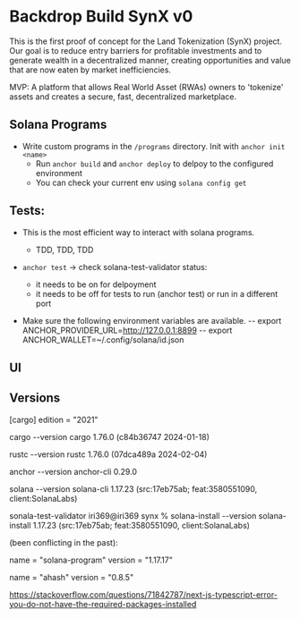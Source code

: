 # Backdrop Build SynX v0

This is the first proof of concept for the Land Tokenization (SynX) project. Our goal is to reduce entry barriers for
profitable investments and to generate wealth in a decentralized manner, creating opportunities and value that are now
eaten by market inefficiencies.

MVP: A platform that allows Real World Asset (RWAs) owners to 'tokenize' assets and creates
a secure, fast, decentralized marketplace.

## Solana Programs

* Write custom programs in the ```/programs``` directory. Init with ```anchor init <name>```
    * Run ```anchor build``` and ```anchor deploy``` to delpoy to the configured environment
    * You can check your current env using ```solana config get```

## Tests:

* This is the most efficient way to interact with solana programs.
    * TDD, TDD, TDD

* ```anchor test``` -> check solana-test-validator status:
    - it needs to be on for delpoyment
    - it needs to be off for tests to run (anchor test) or run in a different port
* Make sure the following environment variables are available.
  -- export ANCHOR_PROVIDER_URL=http://127.0.0.1:8899
  -- export ANCHOR_WALLET=~/.config/solana/id.json

## UI

## Versions

[cargo] edition = "2021"

cargo --version
cargo 1.76.0 (c84b36747 2024-01-18)

rustc --version
rustc 1.76.0 (07dca489a 2024-02-04)

anchor --version
anchor-cli 0.29.0

solana --version
solana-cli 1.17.23 (src:17eb75ab; feat:3580551090, client:SolanaLabs)

sonala-test-validator
iri369@iri369 synx % solana-install --version
solana-install 1.17.23 (src:17eb75ab; feat:3580551090, client:SolanaLabs)

(been conflicting in the past):

name = "solana-program"
version = "1.17.17"

name = "ahash"
version = "0.8.5"

https://stackoverflow.com/questions/71842787/next-js-typescript-error-you-do-not-have-the-required-packages-installed